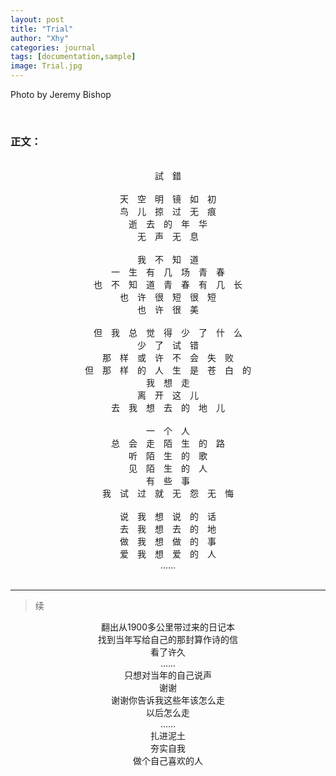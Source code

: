 ```yaml
---
layout: post
title: "Trial"
author: "Xhy"
categories: journal
tags: [documentation,sample]
image: Trial.jpg
---
```

Photo by Jeremy Bishop

<br />

### 正文：
<br />
<center>試　錯</center>
<br />
<center>天　空　明　镜　如　初</center>
<center>鸟　儿　掠　过　无　痕</center>
<center>逝　去　的　年　华</center>
<center>无　声　无　息</center>
<br />

<center>我　不　知　道</center>
<center>一　生　有　几　场　青　春</center>
<center>也　不　知　道　青　春　有　几　长</center>
<center>也　许　很　短　很　短</center>
<center>也　许　很　美</center>
<br />

<center>但　我　总　觉　得　少　了　什　么</center>
<center>少　了　试　错</center>
<center>那　样　或　许　不　会　失　败</center>
<center>但　那　样　的　人　生　是　苍　白　的</center>
<center>我　想　走</center>
<center>离　开　这　儿</center>
<center>去　我　想　去　的　地　儿</center>
<br />

<center>一　个　人</center>
<center>总　会　走　陌　生　的　路</center>
<center>听　陌　生　的　歌</center>
<center>见　陌　生　的　人</center>
<center>有　些　事</center>
<center>我　试　过　就　无　怨　无　悔</center>
<br />

<center>说　我　想　说　的　话</center>
<center>去　我　想　去　的　地</center>
<center>做　我　想　做　的　事</center>
<center>爱　我　想　爱　的　人</center>


<center>……</center>

<br>

---
>续
<center>翻出从1900多公里带过来的日记本</center>
<center>找到当年写给自己的那封算作诗的信</center>
<center>看了许久</center>
<center>……</center>

<center>只想对当年的自己说声</center>
<center>谢谢</center>
<center>谢谢你告诉我这些年该怎么走</center>
<center>以后怎么走</center>
<center>……</center>

<center>扎进泥土</center>
<center>夯实自我</center>
<center>做个自己喜欢的人</center>
<br>

